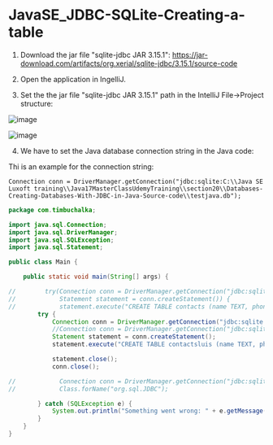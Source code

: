 # JavaSE_JDBC-SQLite-Creating-a-table
  
1. Download the jar file "sqlite-jdbc JAR 3.15.1": https://jar-download.com/artifacts/org.xerial/sqlite-jdbc/3.15.1/source-code

2. Open the application in IngelliJ.

3. Set the the jar file "sqlite-jdbc JAR 3.15.1" path in the IntelliJ File->Project structure:

![image](https://github.com/luiscoco/JavaSE_JDBC-SQLite-Creating-a-table/assets/32194879/70ec6efd-9e02-47af-8cc3-e27156b5022d)

![image](https://github.com/luiscoco/JavaSE_JDBC-SQLite-Creating-a-table/assets/32194879/e5ba2fba-6862-4cdb-b156-f7878179323a)

4. We have to set the Java database connection string in the Java code:

Thi is an example for the connection string:

```
Connection conn = DriverManager.getConnection("jdbc:sqlite:C:\\Java SE Luxoft training\\Java17MasterClassUdemyTraining\\section20\\Databases-Creating-Databases-With-JDBC-in-Java-Source-code\\testjava.db");
```

```java
package com.timbuchalka;

import java.sql.Connection;
import java.sql.DriverManager;
import java.sql.SQLException;
import java.sql.Statement;

public class Main {

    public static void main(String[] args) {

//        try(Connection conn = DriverManager.getConnection("jdbc:sqlite:/Volumes/Production/Courses/Programs/JavaPrograms/TestDB/testjava.db");
//            Statement statement = conn.createStatement()) {
//            statement.execute("CREATE TABLE contacts (name TEXT, phone INTEGER, email TEXT)");
        try {
            Connection conn = DriverManager.getConnection("jdbc:sqlite:C:\\Java SE Luxoft training\\Java17MasterClassUdemyTraining\\section20\\Databases-Creating-Databases-With-JDBC-in-Java-Source-code\\testjava.db");
            //Connection conn = DriverManager.getConnection("jdbc:sqlite:/Volumes/Production/Courses/Programs/JavaPrograms/TestDB/testjava.db");
            Statement statement = conn.createStatement();
            statement.execute("CREATE TABLE contactsluis (name TEXT, phone INTEGER, email TEXT)");

            statement.close();
            conn.close();

//            Connection conn = DriverManager.getConnection("jdbc:sqlite:D:\\databases\\testjava.db");
//            Class.forName("org.sql.JDBC");

        } catch (SQLException e) {
            System.out.println("Something went wrong: " + e.getMessage());
        }
    }
}
```
